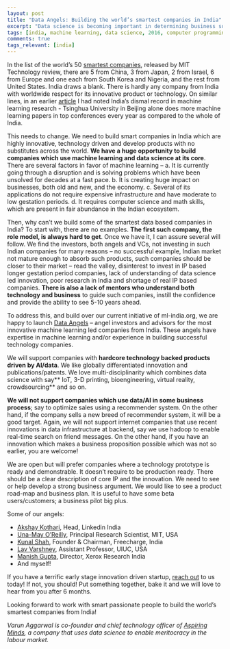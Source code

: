 ```yaml
---
layout: post
title: "Data Angels: Building the world’s smartest companies in India"
excerpt: "Data science is becoming important in determining business success. But there aren’t enough tools to test data scientists. A good data scientist needs to be proficient in computer programming, applied statistics and database management skills."
tags: [india, machine learning, data science, 2016, computer programming, database management, applied statistics]
comments: true
tags_relevant: [india]
---
```


In the list of the world’s 50 [smartest companies](http://www.technologyreview.com/lists/companies/2016/), released by MIT Technology review, there are 5 from China, 3 from Japan, 2 from Israel, 6 from Europe and one each from South Korea and Nigeria, and the rest from United States. India draws a blank. There is hardly any company from India with worldwide respect for its innovative product or technology. On similar lines, in an earlier [article](http://www.linkedin.com/pulse/where-does-india-stand-machines-become-intelligent-varun-aggarwal?trk=mp-author-card) I had noted India’s dismal record in machine learning research - Tsinghua University in Beijing alone does more machine learning papers in top conferences every year as compared to the whole of India.

This needs to change. We need to build smart companies in India which are highly innovative, technology driven and develop products with no substitutes across the world. **We have a huge opportunity to build companies which use machine learning and data science at its core**. There are several factors in favor of machine learning – a. It is currently going through a disruption and is solving problems which have been unsolved for decades at a fast pace. b. It is creating huge impact on businesses, both old and new, and the economy. c. Several of its applications do not require expensive infrastructure and have moderate to low gestation periods. d. It requires computer science and math skills, which are present in fair abundance in the Indian ecosystem.

Then, why can’t we build some of the smartest data based companies in India? To start with, there are no examples. **The first such company, the role model, is always hard to get**. Once we have it, I can assure several will follow. We find the investors, both angels and VCs, not investing in such Indian companies for many reasons – no successful example, Indian market not mature enough to absorb such products, such companies should be closer to their market – read the valley, disinterest to invest in IP based longer gestation period companies, lack of understanding of data science led innovation, poor research in India and shortage of real IP based companies. **There is also a lack of mentors who understand both technology and business** to guide such companies, instill the confidence and provide the ability to see 5-10 years ahead.

To address this, and build over our current initiative of ml-india.org, we are happy to launch [Data Angels](http://ml-india.org/data-angels/) – angel investors and advisors for the most innovative machine learning led companies from India. These angels have expertise in machine learning and/or experience in building successful technology companies.

We will support companies with **hardcore technology backed products driven by AI/data**. We like globally differentiated innovation and publications/patents. We love multi-disciplinarity which combines data science with say** IoT, 3-D printing, bioengineering, virtual reality, crowdsourcing** and so on.

**We will not support companies which use data/AI in some business process**; say to optimize sales using a recommender system. On the other hand, if the company sells a new breed of recommender system, it will be a good target. Again, we will not support internet companies that use recent innovations in data infrastructure at backend, say we use hadoop to enable real-time search on friend messages. On the other hand, if you have an innovation which makes a business proposition possible which was not so earlier, you are welcome!

We are open but will prefer companies where a technology prototype is ready and demonstrable. It doesn’t require to be production ready. There should be a clear description of core IP and the innovation. We need to see or help develop a strong business argument. We would like to see a product road-map and business plan. It is useful to have some beta users/customers; a business pilot big plus.

Some of our angels:  

- [Akshay Kothari](http://www.linkedin.com/in/akothari), Head, Linkedin India
- [Una-May O’Reilly](http://people.csail.mit.edu/unamay/), Principal Research Scientist, MIT, USA
- [K](http://www.linkedin.com/in/kunalshah1)[unal Shah](http://www.linkedin.com/in/kunalshah1), Founder & Chairman, Freecharge, India
- [Lav Varshney](http://varshney.web.engr.illinois.edu/), Assistant Professor, UIUC, USA
- [Manish Gupta](http://www.xrci.xerox.com/profile-main/113/), Director, Xerox Research India
- And myself!

If you have a terrific early stage innovation driven startup, [reach out](http://ml-india.org/data-angels/) to us today! If not, you should! Put something together, bake it and we will love to hear from you after 6 months.

Looking forward to work with smart passionate people to build the world’s smartest companies from India!

_Varun Aggarwal is co-founder and chief technology officer of [Aspiring Minds](http://research.aspiringminds.com/), a company that uses data science to enable meritocracy in the labour market._
